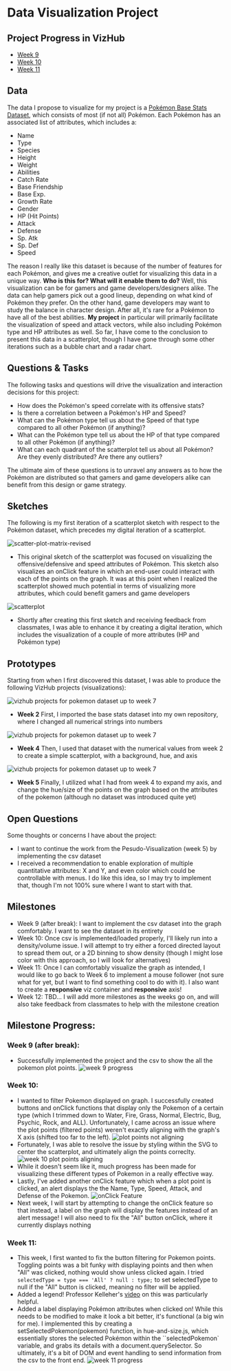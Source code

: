 # Data Visualization Project

## Project Progress in VizHub

- [Week 9](https://vizhub.com/jacobchlebowski/data-visualization-project-week-9)
- [Week 10](https://vizhub.com/jacobchlebowski/data-visualization-project-week-10)
- [Week 11](https://vizhub.com/jacobchlebowski/data-visualization-project-week-11)

## Data

The data I propose to visualize for my project is a
[Pokémon Base Stats Dataset](https://www.kaggle.com/datasets/crinklybrain2003/pokmon-base-stats-dataset),
which consists of most (if not all) Pokémon. Each Pokémon
has an associated list of attributes, which includes a:

- Name
- Type
- Species
- Height
- Weight
- Abilities
- Catch Rate
- Base Friendship
- Base Exp.
- Growth Rate
- Gender
- HP (Hit Points)
- Attack
- Defense
- Sp. Atk
- Sp. Def
- Speed

The reason I really like this dataset is because of the
number of features for each Pokémon, and gives me a creative
outlet for visualizing this data in a unique way. **Who is
this for? What will it enable them to do?** Well, this
visualization can be for gamers and game
developers/designers alike. The data can help gamers pick
out a good lineup, depending on what kind of Pokémon they
prefer. On the other hand, game developers may want to study
the balance in character design. After all, it's rare for a
Pokémon to have all of the best abilities. **My project** in
particular will primarily facilitate the visualization of
speed and attack vectors, while also including Pokémon type
and HP attributes as well. So far, I have come to the
conclusion to present this data in a scatterplot, though I
have gone through some other iterations such as a bubble
chart and a radar chart.

## Questions & Tasks

The following tasks and questions will drive the
visualization and interaction decisions for this project:

- How does the Pokémon's speed correlate with its offensive
  stats?
- Is there a correlation between a Pokémon's HP and Speed?
- What can the Pokémon type tell us about the Speed of that
  type compared to all other Pokémon (if anything)?
- What can the Pokémon type tell us about the HP of that
  type compared to all other Pokémon (if anything)?
- What can each quadrant of the scatterplot tell us about
  all Pokémon? Are they evenly distributed? Are there any
  outliers?

The ultimate aim of these questions is to unravel any
answers as to how the Pokémon are distributed so that gamers
and game developers alike can benefit from this design or
game strategy.

## Sketches

The following is my first iteration of a scatterplot sketch
with respect to the Pokémon dataset, which precedes my
digital iteration of a scatterplot.

![scatter-plot-matrix-revised](https://github.com/jacobchlebowski/data-visualization-573/blob/main/FINAL%20PROJECT/images/scatter-plot-matrix-revised.jpg?raw=true)

- This original sketch of the scatterplot was focused on
  visualizing the offensive/defensive and speed attributes
  of Pokémon. This sketch also visualizes an onClick feature
  in which an end-user could interact with each of the
  points on the graph. It was at this point when I realized
  the scatterplot showed much potential in terms of
  visualizing more attributes, which could benefit gamers
  and game developers

![scatterplot](https://github.com/jacobchlebowski/data-visualization-573/blob/main/FINAL%20PROJECT/images/scatterplot.jpg?raw=true)

- Shortly after creating this first sketch and receiving
  feedback from classmates, I was able to enhance it by
  creating a digital iteration, which includes the
  visualization of a couple of more attributes (HP and
  Pokémon type)

## Prototypes

Starting from when I first discovered this dataset, I was
able to produce the following VizHub projects
(visualizations):

![vizhub projects for pokemon dataset up to week 7](https://github.com/jacobchlebowski/data-visualization-573/blob/main/FINAL%20PROJECT/images/1vizhub%20projects%20for%20pokemon%20dataset%20up%20to%20week%207.jpg?raw=true)

- **Week 2** First, I imported the base stats dataset into
  my own repository, where I changed all numerical strings
  into numbers

![vizhub projects for pokemon dataset up to week 7](https://github.com/jacobchlebowski/data-visualization-573/blob/main/FINAL%20PROJECT/images/2vizhub%20projects%20for%20pokemon%20dataset%20up%20to%20week%207.jpg?raw=true)

- **Week 4** Then, I used that dataset with the numerical
  values from week 2 to create a simple scatterplot, with a
  background, hue, and axis

![vizhub projects for pokemon dataset up to week 7](https://github.com/jacobchlebowski/data-visualization-573/blob/main/FINAL%20PROJECT/images/3vizhub%20projects%20for%20pokemon%20dataset%20up%20to%20week%207.jpg?raw=true)

- **Week 5** Finally, I utilized what I had from week 4 to
  expand my axis, and change the hue/size of the points on
  the graph based on the attributes of the pokemon (although
  no dataset was introduced quite yet)

## Open Questions

Some thoughts or concerns I have about the project:

- I want to continue the work from the Pesudo-Visualization
  (week 5) by implementing the csv dataset
- I received a recommendation to enable exploration of
  multiple quantitative attributes: X and Y, and even color
  which could be controllable with menus. I do like this
  idea, so I may try to implement that, though I'm not 100%
  sure where I want to start with that.

## Milestones

- Week 9 (after break): I want to implement the csv dataset
  into the graph comfortably. I want to see the dataset in
  its entirety
- Week 10: Once csv is implemented/loaded properly, I'll
  likely run into a density/volume issue. I will attempt to
  try either a forced directed layout to spread them out, or
  a 2D binning to show density (though I might lose color
  with this approach, so I will look for alternatives)
- Week 11: Once I can comfortably visualize the graph as
  intended, I would like to go back to Week 6 to implement a
  mouse follower (not sure what for yet, but I want to find
  something cool to do with it). I also want to create a
  **responsive** viz container and **responsive** axis!
- Week 12: TBD... I will add more milestones as the weeks go
  on, and will also take feedback from classmates to help
  with the milestone creation

## Milestone Progress:

### Week 9 (after break):

- Successfully implemented the project and the csv to show
  the all the pokemon plot points.
  ![week 9 progress](https://github.com/jacobchlebowski/data-visualization-573/blob/main/FINAL%20PROJECT/images/week%209%20progress.jpg?raw=true)
  <br>

### Week 10:

- I wanted to filter Pokemon displayed on graph. I
  successfully created buttons and onClick functions that
  display only the Pokemon of a certain type (which I
  trimmed down to Water, Fire, Grass, Normal, Electric, Bug,
  Psychic, Rock, and ALL). Unfortunately, I came across an
  issue where the plot points (filtered points) weren't
  exactly aligning with the graph's X axis (shifted too far
  to the left).
  ![plot points not aligning](https://github.com/jacobchlebowski/data-visualization-573/blob/main/FINAL%20PROJECT/images/plot%20points%20not%20aligning.jpg?raw=true)
- Fortunately, I was able to resolve the issue by styling
  within the SVG to center the scatterplot, and ultimately
  align the points correclty.
  ![week 10 plot points aligning](https://github.com/jacobchlebowski/data-visualization-573/blob/main/FINAL%20PROJECT/images/week%2010%20plot%20points%20aligning.jpg?raw=true)
- While it doesn't seem like it, much progress has been made
  for visualizing these different types of Pokemon in a
  really effective way.
- Lastly, I've added another onClick feature which when a
  plot point is clicked, an alert displays the the Name,
  Type, Speed, Attack, and Defense of the Pokemon.
  ![onClick Feature](https://github.com/jacobchlebowski/data-visualization-573/blob/main/FINAL%20PROJECT/images/week%2010%20onClick%20alert.jpg?raw=true)
- Next week, I will start by attempting to change the
  onClick feature so that instead, a label on the graph will
  display the features instead of an alert message! I will
  also need to fix the "All" button onClick, where it
  currently displays nothing

### Week 11:

- This week, I first wanted to fix the button filtering for
  Pokemon points. Toggling points was a bit funky with
  displaying points and then when "All" was clicked, nothing
  would show unless clicked again. I tried
  `selectedType = type === 'All' ? null : type;` to set
  selectedType to null if the "All" button is clicked,
  meaning no filter will be applied.
- Added a legend! Professor Kelleher's
  [video](https://www.youtube.com/watch?v=4ogc4s2k1MQ&list=PL9yYRbwpkykthTFJl9vYr_C0FCjRIn_7G&index=34)
  on this was particularly helpful.
- Added a label displaying Pokémon attributes when clicked
  on! While this needs to be modified to make it look a bit
  better, it's functional (a big win for me). I implemented
  this by creating a setSelectedPokemon(pokemon) function,
  in hue-and-size.js, which essentially stores the selected
  Pokémon within the ``selectedPokemon` variable, and grabs
  its details with a document.querySelector. So ultimately,
  it's a bit of DOM and event handling to send information
  from the csv to the front end.
  ![week 11 progress](https://github.com/jacobchlebowski/data-visualization-573/blob/main/FINAL%20PROJECT/images/week%2011%20completion.jpg?raw=true)
